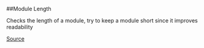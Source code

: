 ##Module Length

Checks the length of a module, try to keep a module short since it improves readability

[Source](http://www.rubydoc.info/gems/rubocop/RuboCop/Cop/Metrics/ModuleLength)
